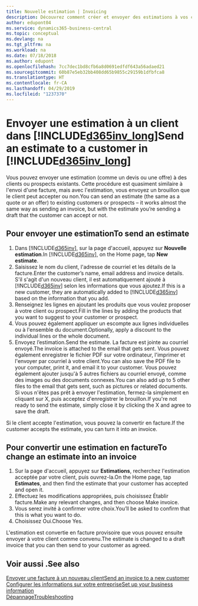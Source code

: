 ```yaml
---
title: Nouvelle estimation | Invoicing
description: Découvrez comment créer et envoyer des estimations à vos clients. S'ils acceptent l'offre, vous pouvez facilement convertir le devis en facture.
author: edupont04
ms.service: dynamics365-business-central
ms.topic: conceptual
ms.devlang: na
ms.tgt_pltfrm: na
ms.workload: na
ms.date: 07/18/2018
ms.author: edupont
ms.openlocfilehash: 7cc7dec1bd8cfb6a8d0691edfdf643a56adaed21
ms.sourcegitcommit: 60b87e5eb32bb408dd65b9855c29159b1dfbfca8
ms.translationtype: HT
ms.contentlocale: fr-CA
ms.lasthandoff: 04/29/2019
ms.locfileid: "1237370"
---
```

# <a name="send-an-estimate-to-a-customer-in-included365invlongincludesd365invlongmd"></a><span data-ttu-id="d4329-104">Envoyer une estimation à un client dans [!INCLUDE[d365inv_long](includes/d365inv_long.md)]</span><span class="sxs-lookup"><span data-stu-id="d4329-104">Send an estimate to a customer in [!INCLUDE[d365inv_long](includes/d365inv_long.md)]</span></span>
<span data-ttu-id="d4329-105">Vous pouvez envoyer une estimation (comme un devis ou une offre) à des clients ou prospects existants. Cette procédure est quasiment similaire à l'envoi d'une facture, mais avec l'estimation, vous envoyez un brouillon que le client peut accepter ou non.</span><span class="sxs-lookup"><span data-stu-id="d4329-105">You can send an estimate (the same as a quote or an offer) to existing customers or prospects – it works almost the same way as sending an invoice, but with the estimate you’re sending a draft that the customer can accept or not.</span></span>  

## <a name="to-send-an-estimate"></a><span data-ttu-id="d4329-106">Pour envoyer une estimation</span><span class="sxs-lookup"><span data-stu-id="d4329-106">To send an estimate</span></span>
1. <span data-ttu-id="d4329-107">Dans [!INCLUDE[d365inv](includes/d365inv.md)], sur la page d'accueil, appuyez sur **Nouvelle estimation**.</span><span class="sxs-lookup"><span data-stu-id="d4329-107">In [!INCLUDE[d365inv](includes/d365inv.md)], on the Home page, tap **New estimate**.</span></span>
2. <span data-ttu-id="d4329-108">Saisissez le nom du client, l'adresse de courriel et les détails de la facture.</span><span class="sxs-lookup"><span data-stu-id="d4329-108">Enter the customer’s name, email address and invoice details.</span></span> <span data-ttu-id="d4329-109">S'il s'agit d'un nouveau client, il est automatiquement ajouté à [!INCLUDE[d365inv](includes/d365inv.md)] selon les informations que vous ajoutez.</span><span class="sxs-lookup"><span data-stu-id="d4329-109">If this is a new customer, they are automatically added to [!INCLUDE[d365inv](includes/d365inv.md)] based on the information that you add.</span></span>  
3. <span data-ttu-id="d4329-110">Renseignez les lignes en ajoutant les produits que vous voulez proposer à votre client ou prospect.</span><span class="sxs-lookup"><span data-stu-id="d4329-110">Fill in the lines by adding the products that you want to suggest to your customer or prospect.</span></span>  
4. <span data-ttu-id="d4329-111">Vous pouvez également appliquer un escompte aux lignes individuelles ou à l'ensemble du document.</span><span class="sxs-lookup"><span data-stu-id="d4329-111">Optionally, apply a discount to the individual lines or the whole document.</span></span>  
4. <span data-ttu-id="d4329-112">Envoyez l’estimation.</span><span class="sxs-lookup"><span data-stu-id="d4329-112">Send the estimate.</span></span> <span data-ttu-id="d4329-113">La facture est jointe au courriel envoyé.</span><span class="sxs-lookup"><span data-stu-id="d4329-113">The invoice is attached to the email that gets sent.</span></span> <span data-ttu-id="d4329-114">Vous pouvez également enregistrer le fichier PDF sur votre ordinateur, l'imprimer et l'envoyer par courriel à votre client.</span><span class="sxs-lookup"><span data-stu-id="d4329-114">You can also save the PDF file to your computer, print it, and email it to your customer.</span></span> <span data-ttu-id="d4329-115">Vous pouvez également ajouter jusqu'à 5 autres fichiers au courriel envoyé, comme des images ou des documents connexes.</span><span class="sxs-lookup"><span data-stu-id="d4329-115">You can also add up to 5 other files to the email that gets sent, such as pictures or related documents.</span></span> <span data-ttu-id="d4329-116">Si vous n'êtes pas prêt à envoyer l'estimation, fermez-la simplement en cliquant sur X, puis acceptez d'enregistrer le brouillon.</span><span class="sxs-lookup"><span data-stu-id="d4329-116">If you're not ready to send the estimate, simply close it by clicking the X and agree to save the draft.</span></span>  

<span data-ttu-id="d4329-117">Si le client accepte l'estimation, vous pouvez la convertir en facture.</span><span class="sxs-lookup"><span data-stu-id="d4329-117">If the customer accepts the estimate, you can turn it into an invoice.</span></span>

## <a name="to-change-an-estimate-into-an-invoice"></a><span data-ttu-id="d4329-118">Pour convertir une estimation en facture</span><span class="sxs-lookup"><span data-stu-id="d4329-118">To change an estimate into an invoice</span></span>
1. <span data-ttu-id="d4329-119">Sur la page d'accueil, appuyez sur **Estimations**, recherchez l'estimation acceptée par votre client, puis ouvrez-la.</span><span class="sxs-lookup"><span data-stu-id="d4329-119">On the Home page, tap **Estimates**, and then find the estimate that your customer has accepted and open it.</span></span>  
2. <span data-ttu-id="d4329-120">Effectuez les modifications appropriées, puis choisissez Établir facture.</span><span class="sxs-lookup"><span data-stu-id="d4329-120">Make any relevant changes, and then choose Make invoice.</span></span>  
3. <span data-ttu-id="d4329-121">Vous serez invité à confirmer votre choix.</span><span class="sxs-lookup"><span data-stu-id="d4329-121">You’ll be asked to confirm that this is what you want to do.</span></span>  
4. <span data-ttu-id="d4329-122">Choisissez Oui.</span><span class="sxs-lookup"><span data-stu-id="d4329-122">Choose Yes.</span></span>  

<span data-ttu-id="d4329-123">L'estimation est convertie en facture provisoire que vous pouvez ensuite envoyer à votre client comme convenu.</span><span class="sxs-lookup"><span data-stu-id="d4329-123">The estimate is changed to a draft invoice that you can then send to your customer as agreed.</span></span>  

## <a name="see-also"></a><span data-ttu-id="d4329-124">Voir aussi .</span><span class="sxs-lookup"><span data-stu-id="d4329-124">See also</span></span>
[<span data-ttu-id="d4329-125">Envoyer une facture à un nouveau client</span><span class="sxs-lookup"><span data-stu-id="d4329-125">Send an invoice to a new customer</span></span>](send-invoice.md)  
[<span data-ttu-id="d4329-126">Configurer les informations sur votre entreprise</span><span class="sxs-lookup"><span data-stu-id="d4329-126">Set up your business information</span></span>](set-up-business-profile.md)  
[<span data-ttu-id="d4329-127">Dépannage</span><span class="sxs-lookup"><span data-stu-id="d4329-127">Troubleshooting</span></span>](about-troubleshooting.md)  
